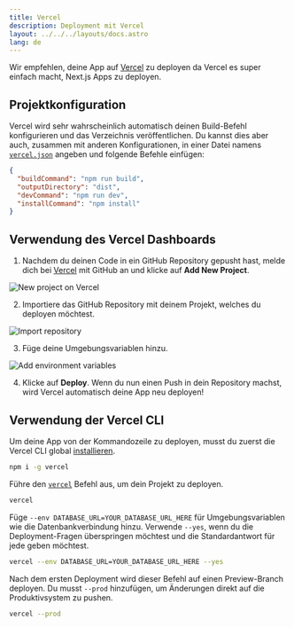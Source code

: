 ```yaml
---
title: Vercel
description: Deployment mit Vercel
layout: ../../../layouts/docs.astro
lang: de
---
```


Wir empfehlen, deine App auf [Vercel](https://vercel.com/?utm_source=t3-oss&utm_campaign=oss) zu deployen da Vercel es super einfach macht, Next.js Apps zu deployen.

## Projektkonfiguration

Vercel wird sehr wahrscheinlich automatisch deinen Build-Befehl konfigurieren und das Verzeichnis veröffentlichen. Du kannst dies aber auch, zusammen mit anderen Konfigurationen, in einer Datei namens [`vercel.json`](https://vercel.com/docs/project-configuration) angeben und folgende Befehle einfügen:

```json
{
  "buildCommand": "npm run build",
  "outputDirectory": "dist",
  "devCommand": "npm run dev",
  "installCommand": "npm install"
}
```

## Verwendung des Vercel Dashboards

1. Nachdem du deinen Code in ein GitHub Repository gepusht hast, melde dich bei [Vercel](https://vercel.com/?utm_source=t3-oss&utm_campaign=oss) mit GitHub an und klicke auf **Add New Project**.

![New project on Vercel](/images/vercel-new-project.webp)

2. Importiere das GitHub Repository mit deinem Projekt, welches du deployen möchtest.

![Import repository](/images/vercel-import-project.webp)

3. Füge deine Umgebungsvariablen hinzu.

![Add environment variables](/images/vercel-env-vars.webp)

4. Klicke auf **Deploy**. Wenn du nun einen Push in dein Repository machst, wird Vercel automatisch deine App neu deployen!

## Verwendung der Vercel CLI

Um deine App von der Kommandozeile zu deployen, musst du zuerst die Vercel CLI global [installieren](https://vercel.com/docs/cli#installing-vercel-cli).

```bash
npm i -g vercel
```

Führe den [`vercel`](https://vercel.com/docs/cli/deploying-from-cli) Befehl aus, um dein Projekt zu deployen.

```bash
vercel
```

Füge `--env DATABASE_URL=YOUR_DATABASE_URL_HERE` für Umgebungsvariablen wie die Datenbankverbindung hinzu. Verwende `--yes`, wenn du die Deployment-Fragen überspringen möchtest und die Standardantwort für jede geben möchtest.

```bash
vercel --env DATABASE_URL=YOUR_DATABASE_URL_HERE --yes
```

Nach dem ersten Deployment wird dieser Befehl auf einen Preview-Branch deployen. Du musst `--prod` hinzufügen, um Änderungen direkt auf die Produktivsystem zu pushen.

```bash
vercel --prod
```
